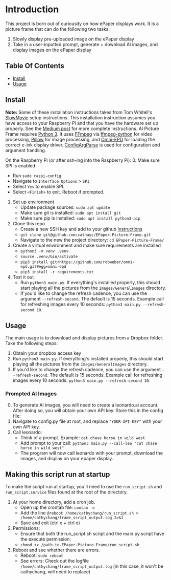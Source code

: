 # Introduction

This project is born out of curiousity on how ePaper displays work. It is a picture frame that can do the following two tasks:
1. Slowly display pre-uploaded image on the ePaper display
2. Take in a user-inputted prompt, generate + download AI images, and display images on the ePaper display

## Table Of Contents

- [Install](#install)
- [Usage](#usage)

## Install

**Note:** Some of these installation instructions takes from Tom Whitell's [SlowMovie](https://github.com/TomWhitwell/SlowMovie) setup instructions. This installation instruction assumes you have access to your Raspberry Pi and that you have the hardware set up properly. See the [Medium post](https://debugger.medium.com/how-to-build-a-very-slow-movie-player-in-2020-c5745052e4e4) for more complete instructions. AI Picture Frame requires [Python 3](https://www.python.org). It uses [FFmpeg](https://ffmpeg.org) via [ffmpeg-python](https://github.com/kkroening/ffmpeg-python) for video processing, [Pillow](https://python-pillow.org) for image processing, and [Omni-EPD](https://github.com/robweber/omni-epd) for loading the correct e-ink display driver. [ConfigArgParse](https://github.com/bw2/ConfigArgParse) is used for configuration and argument handling.

On the Raspberry Pi (or after ssh-ing into the Raspberry Pi):
0. Make sure SPI is enabled
   * Run `sudo raspi-config`
   * Navigate to `Interface Options` > `SPI`
   * Select `Yes` to enable SPI.
   * Select `<Finish>` to exit. Reboot if prompted.
1. Set up environment
   * Update package sources: `sudo apt update`
   * Make sure git is installed: `sudo apt install git`
   * Make sure pip is installed: `sudo apt install python3-pip`
2. Clone this repo
   * Create a new SSH key and add to your github [Instructions](https://phoenixnap.com/kb/git-clone-ssh)
   * `git clone git@github.com:cathayc/EPaper-Picture-Frame.git`
   * Navigate to the new the project directory: `cd EPaper-Picture-Frame/`
4. Create a virtual environment and make sure requirements are installed
   * `python3 -m venv .venv`
   * `source .venv/bin/activate`
   * `pip3 install git+https://github.com/robweber/omni-epd.git#egg=omni-epd`
   * `pip3 install -r requirements.txt`
5. Test it out
   * Run `python3 main.py`. If everything's installed properly, this should start playing all the pictures from the `Images/GeneralImages` directory.
   * If you'd like to change the refresh cadence, you can use the argument `--refresh-second`. The default is 15 seconds. Example call for refreshing images every 10 seconds: `python3 main.py --refresh-second 10`.

## Usage
The main usage is to download and display pictures from a Dropbox folder. Take the following steps:
1. Obtain your dropbox access key 
2. Run `python3 main.py`. If everything's installed properly, this should start playing all the pictures from the `Images/GeneralImages` directory.
3. If you'd like to change the refresh cadence, you can use the argument `--refresh-second`. The default is 15 seconds. Example call for refreshing images every 10 seconds: `python3 main.py --refresh-second 10`.

### Prompted AI Images
0. To generate AI images, you will need to create a leonardo.ai account. After doing so, you will obtain your own API key. Store this in the config file:
1. Navigate to config.py file at root, and replace `"YOUR-API-KEY"` with your own API key.
2. Call leonardo:
   * Think of a prompt. Example: `cat chase horse in wild west`
   * Add prompt to your call: `python3 main.py --call-leo "cat chase horse in wild west"`
   * The program will now call leonardo with your prompt, download the images, and display on your epaper display.

## Making this script run at startup

To make the script run at startup, you'll need to use the `run_script.sh` and `run_script.service` files found at the root of the directory.

1. At your home directory, add a cron job.
   * Open up the crontab file: `contab -e`
   * Add the line `@reboot /home/cathychang/run_script.sh > /home/cathychang/frame_script_output.log 2>&1`
   * Save and exit (ctrl x + ctrl o)
2. Permissions:
   * Ensure that both the run_script.sh script and the main.py script have the execute permission:
   * `chmod +x /path-to-EPaper-Picture-Frame/run_script.sh`
3. Reboot and see whether there are errors.
   * Reboot: `sudo reboot`
   * See errors: Check out the logfile `/home/cathychang/frame_script_output.log` (in this case, it won't be cathychang, will need to replace)

  




